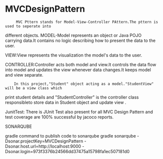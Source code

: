 # MVCDesignPattern
         MVC Pttern stands for Model-View-Controller PAttern.The pttern is used to seperate into
different objects. 
MODEL-Model represents an object or Java POJO carrying data.It contains no logic describing how to 
present the data to the user.

VIEW:View represents the visualization the model's data to the user.

CONTROLLER:Controller acts both model and view.It controls the data flow into model and updates
the view whenever data changes.It keeps model and view separate.

        In this project,"Student" object acting as a model."StudentView" will be a view class which
print student details and "StudentController" is the controller class responsibleto store data in 
Student object and update view .


JunitTest:
        There is JUnit Test also present for all MVC Design Pattern and test coverage are 100%
  successful by jacoco reports.
       
  SONARQUBE 
  
  gradle command to publish code to sonarqube
gradle sonarqube 
  -Dsonar.projectKey=MVCDesignPattern 
  -Dsonar.host.url=http://localhost:9000 
  -Dsonar.login=973f3376b24566dd37475a15798fa1ec507181d0